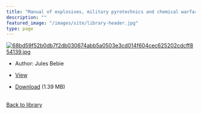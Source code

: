```yaml
---
title: "Manual of explosives, military pyrotechnics and chemical warfare agents"
description: ""
featured_image: "/images/site/library-header.jpg"
type: page
---
```


<a href="" target="_blank">![68bd59f52b0db7f2db030674abb5a0503e3cd014f604cec625202cdcff854139.jpg](/images/library/68bd59f52b0db7f2db030674abb5a0503e3cd014f604cec625202cdcff854139.jpg)</a>
* Author: Jules Bebie
* <a href="" target="_blank">View</a>

* [Download]() (1.39 MB)

<br />[Back to library](/library/)

